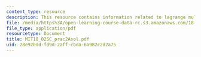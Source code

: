 ```yaml
---
content_type: resource
description: This resource contains information related to lagrange multiplier equation.
file: /media/https%3A/open-learning-course-data-rc.s3.amazonaws.com/18-02sc-multivariable-calculus-fall-2010/28e92bddfd9d2affcbda6a982c2d2a75_MIT18_02SC_prac2Asol.pdf
file_type: application/pdf
resourcetype: Document
title: MIT18_02SC_prac2Asol.pdf
uid: 28e92bdd-fd9d-2aff-cbda-6a982c2d2a75
---
```

